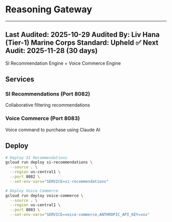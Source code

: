 # Reasoning Gateway

---
**Last Audited:** 2025-10-29
**Audited By:** Liv Hana (Tier-1)
**Marine Corps Standard:** Upheld ✅
**Next Audit:** 2025-11-28 (30 days)
---


SI Recommendation Engine + Voice Commerce Engine

## Services

### SI Recommendations (Port 8082)

Collaborative filtering recommendations

### Voice Commerce (Port 8083)

Voice command to purchase using Claude AI

## Deploy

```bash
# Deploy SI Recommendations
gcloud run deploy si-recommendations \
  --source . \
  --region us-central1 \
  --port 8082 \
  --set-env-vars="SERVICE=si-recommendations"

# Deploy Voice Commerce
gcloud run deploy voice-commerce \
  --source . \
  --region us-central1 \
  --port 8083 \
  --set-env-vars="SERVICE=voice-commerce,ANTHROPIC_API_KEY=xxx"
```
